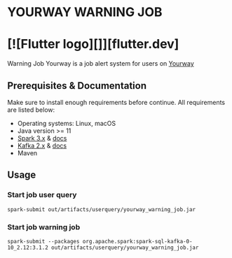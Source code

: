 # YOURWAY WARNING JOB
# [![Flutter logo][]][flutter.dev]

Warning Job Yourway is a job alert system for users on [Yourway](https://yourway.vn)

## Prerequisites & Documentation

Make sure to install enough requirements before continue. All requirements are listed below:

* Operating systems: Linux, macOS
* Java version >= 11
* [Spark 3.x](https://spark.apache.org/downloads.html) & [docs](https://spark.apache.org/docs/latest/)
* [Kafka 2.x](https://kafka.apache.org/quickstart) & [docs](https://kafka.apache.org/documentation/)
* Maven


## Usage
### Start job user query

    spark-submit out/artifacts/userquery/yourway_warning_job.jar

### Start job warning job

    spark-submit --packages org.apache.spark:spark-sql-kafka-0-10_2.12:3.1.2 out/artifacts/userquery/yourway_warning_job.jar
